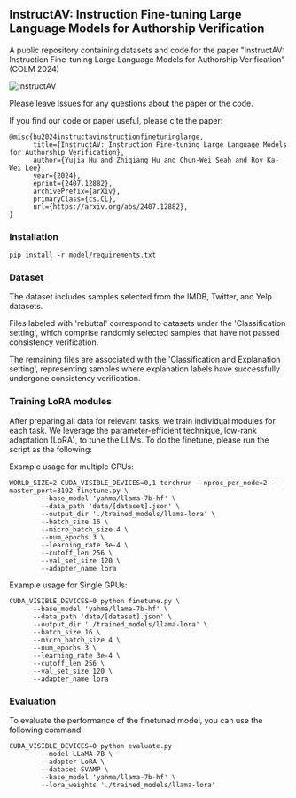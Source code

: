 ## InstructAV: Instruction Fine-tuning Large Language Models for Authorship Verification

A public repository containing datasets and code for the paper "InstructAV: Instruction Fine-tuning Large Language Models for Authorship Verification" (COLM 2024)

![InstructAV](https://github.com/user-attachments/assets/ed6c978b-0a92-4535-a51f-bfcb538686b2)

Please leave issues for any questions about the paper or the code.

If you find our code or paper useful, please cite the paper:
```
@misc{hu2024instructavinstructionfinetuninglarge,
      title={InstructAV: Instruction Fine-tuning Large Language Models for Authorship Verification}, 
      author={Yujia Hu and Zhiqiang Hu and Chun-Wei Seah and Roy Ka-Wei Lee},
      year={2024},
      eprint={2407.12882},
      archivePrefix={arXiv},
      primaryClass={cs.CL},
      url={https://arxiv.org/abs/2407.12882}, 
}
```


### Installation
```
pip install -r model/requirements.txt
```

### Dataset
The dataset includes samples selected from the IMDB, Twitter, and Yelp datasets. 

Files labeled with 'rebuttal' correspond to datasets under the 'Classification setting', which comprise randomly selected samples that have not passed consistency verification. 

The remaining files are associated with the 'Classification and Explanation setting', representing samples where explanation labels have successfully undergone consistency verification.

### Training LoRA modules
After preparing all data for relevant tasks, we train individual modules for each task. We leverage the parameter-efficient technique, low-rank adaptation (LoRA), to tune the LLMs. To do the finetune, please run the script as the following:

Example usage for multiple GPUs:

```
WORLD_SIZE=2 CUDA_VISIBLE_DEVICES=0,1 torchrun --nproc_per_node=2 --master_port=3192 finetune.py \
        --base_model 'yahma/llama-7b-hf' \
        --data_path 'data/[dataset].json' \
        --output_dir './trained_models/llama-lora' \
        --batch_size 16 \
        --micro_batch_size 4 \
        --num_epochs 3 \
        --learning_rate 3e-4 \
        --cutoff_len 256 \
        --val_set_size 120 \
        --adapter_name lora
```

Example usage for Single GPUs:

```
CUDA_VISIBLE_DEVICES=0 python finetune.py \
      --base_model 'yahma/llama-7b-hf' \
      --data_path 'data/[dataset].json' \
      --output_dir './trained_models/llama-lora' \
      --batch_size 16 \
      --micro_batch_size 4 \
      --num_epochs 3 \
      --learning_rate 3e-4 \
      --cutoff_len 256 \
      --val_set_size 120 \
      --adapter_name lora
```


### Evaluation

To evaluate the performance of the finetuned model, you can use the following command:

```
CUDA_VISIBLE_DEVICES=0 python evaluate.py 
        --model LLaMA-7B \ 
        --adapter LoRA \
        --dataset SVAMP \ 
        --base_model 'yahma/llama-7b-hf' \
        --lora_weights './trained_models/llama-lora'
```
  
